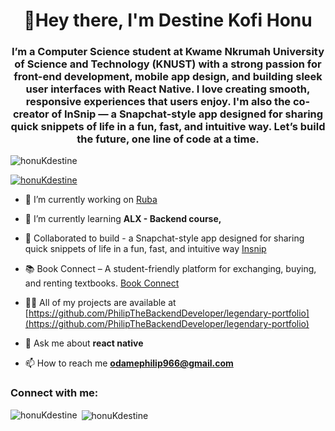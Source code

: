 <h1 align="center">👋Hey there, I'm Destine Kofi Honu</h1>
<h3 align="center">I’m a Computer Science student at Kwame Nkrumah University of Science and Technology (KNUST) with a strong passion for front-end development, mobile app design, and building sleek user interfaces with React Native. I love creating smooth, responsive experiences that users enjoy. I'm also the co-creator of InSnip — a Snapchat-style app designed for sharing quick snippets of life in a fun, fast, and intuitive way. Let’s build the future, one line of code at a time.</h3>

<p align="left"> <img src="https://komarev.com/ghpvc/?username=honuKdestine&label=Profile%20views&color=0e75b6&style=flat" alt="honuKdestine" /> </p>

<p align="left"> <a href="https://github.com/ryo-ma/github-profile-trophy"><img src="https://github-profile-trophy.vercel.app/?username=honuKdestine" alt="honuKdestine" /></a> </p>

- 🔭 I’m currently working on [Ruba](https://github.com/RUBA-APP)

- 🌱 I’m currently learning **ALX - Backend course,**

- 👯 Collaborated to build - a Snapchat-style app designed for sharing quick snippets of life in a fun, fast, and intuitive way [Insnip](https://github.com/PhilipTheBackendDeveloper/INSHIP_MAIN)

- 📚 Book Connect – A student-friendly platform for exchanging, buying, and renting textbooks. [Book Connect](https://github.com/PhilipTheBackendDeveloper/SwapShelf)

- 👨‍💻 All of my projects are available at [https://github.com/PhilipTheBackendDeveloper/legendary-portfolio](https://github.com/PhilipTheBackendDeveloper/legendary-portfolio)

- 💬 Ask me about **react native**

- 📫 How to reach me **odamephilip966@gmail.com**

<h3 align="left">Connect with me:</h3>
<p align="left">
</p>



<p><img align="left" src="https://github-readme-stats.vercel.app/api/top-langs?username=honuKdestine&show_icons=true&locale=en&layout=compact" alt="honuKdestine" /></p>

<p>&nbsp;<img align="center" src="https://github-readme-stats.vercel.app/api?username=honuKdestine&show_icons=true&locale=en" alt="honuKdestine" /></p>
